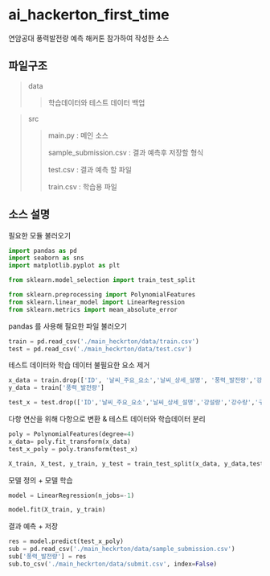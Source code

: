 # ai_hackerton_first_time
연암공대 풍력발전량 예측 해커톤 참가하여 작성한 소스

파일구조
-----------
>data
>>학습데이터와 테스트 데이터 백업

>src
>>main.py : 메인 소스
>>
>>sample_submission.csv : 결과 예측후 저장할 형식
>>
>>test.csv : 결과 예측 할 파일
>>
>>train.csv : 학습용 파일
>>

소스 설명
--------------
필요한 모듈 불러오기
```py
import pandas as pd
import seaborn as sns
import matplotlib.pyplot as plt

from sklearn.model_selection import train_test_split

from sklearn.preprocessing import PolynomialFeatures
from sklearn.linear_model import LinearRegression
from sklearn.metrics import mean_absolute_error
```

pandas 를 사용해 필요한 파일 불러오기
```py
train = pd.read_csv('./main_heckrton/data/train.csv')
test = pd.read_csv('./main_heckrton/data/test.csv')
```

테스트 데이터와 학습 데이터 불필요한 요소 제거
```py
x_data = train.drop(['ID', '날씨_주요_요소','날씨_상세_설명', '풍력_발전량','강설량','강수량','구름_밀집도','풍향'], axis=1)
y_data = train['풍력_발전량']

test_x = test.drop(['ID','날씨_주요_요소','날씨_상세_설명','강설량','강수량','구름_밀집도','풍향'],axis=1)
```

다항 연산을 위해 다항으로 변환 & 테스트 데이터와 학습데이터 분리
```py
poly = PolynomialFeatures(degree=4)
x_data= poly.fit_transform(x_data)
test_x_poly = poly.transform(test_x)

X_train, X_test, y_train, y_test = train_test_split(x_data, y_data,test_size = 0.2,shuffle=True, random_state=42)
```

모델 정의 + 모델 학습
```py
model = LinearRegression(n_jobs=-1) 

model.fit(X_train, y_train)
```

결과 예측 + 저장
```py
res = model.predict(test_x_poly)
sub = pd.read_csv('./main_heckrton/data/sample_submission.csv')
sub['풍력_발전량'] = res
sub.to_csv('./main_heckrton/data/submit.csv', index=False)
```

